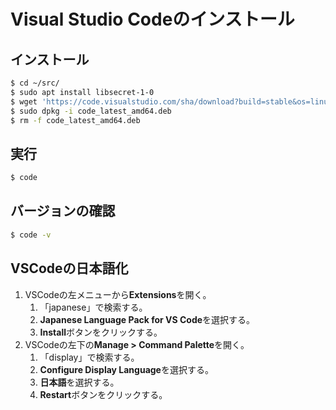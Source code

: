 # Visual Studio Codeのインストール

## インストール
```bash
$ cd ~/src/
$ sudo apt install libsecret-1-0
$ wget 'https://code.visualstudio.com/sha/download?build=stable&os=linux-deb-x64' -O code_latest_amd64.deb
$ sudo dpkg -i code_latest_amd64.deb
$ rm -f code_latest_amd64.deb
```

## 実行
```bash
$ code
```

## バージョンの確認
```bash
$ code -v
```

## VSCodeの日本語化
1. VSCodeの左メニューから**Extensions**を開く。
   1. 「japanese」で検索する。
   2. **Japanese Language Pack for VS Code**を選択する。
   3. **Install**ボタンをクリックする。
2. VSCodeの左下の**Manage > Command Palette**を開く。
   1. 「display」で検索する。
   2. **Configure Display Language**を選択する。
   3. **日本語**を選択する。
   4. **Restart**ボタンをクリックする。

